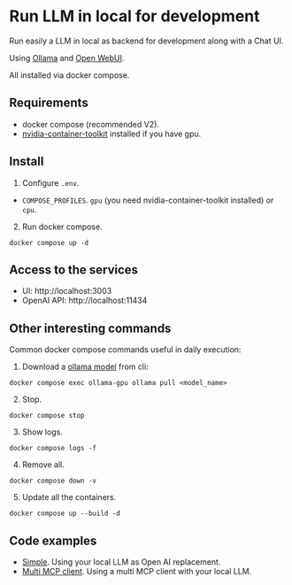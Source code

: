 # Run LLM in local for development

Run easily a LLM in local as backend for development along with a Chat UI.

Using [Ollama](https://github.com/ollama/ollama) and [Open WebUI](https://github.com/open-webui/open-webui).

All installed via docker compose.

## Requirements

* docker compose (recommended V2).
* [nvidia-container-toolkit](https://github.com/NVIDIA/nvidia-container-toolkit) installed if you have gpu.

## Install

1. Configure `.env`.
  * `COMPOSE_PROFILES`. `gpu` (you need nvidia-container-toolkit installed) or `cpu`.

2. Run docker compose.
  ```
  docker compose up -d
  ```

## Access to the services

* UI: http://localhost:3003
* OpenAI API: http://localhost:11434

## Other interesting commands

Common docker compose commands useful in daily execution:
1. Download a [ollama model](https://ollama.com/library) from cli:
```
docker compose exec ollama-gpu ollama pull <model_name>
```
2. Stop.
```
docker compose stop
```
3. Show logs.
```
docker compose logs -f
```
4. Remove all.
```
docker compose down -v
```
5. Update all the containers.
```
docker compose up --build -d
```

## Code examples

* [Simple](./test/simple). Using your local LLM as Open AI replacement.
* [Multi MCP client](./test/mcp_demo). Using a multi MCP client with your local LLM.
